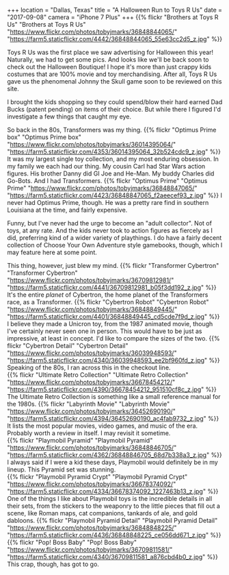 +++
location = "Dallas, Texas"
title = "A Halloween Run to Toys R Us"
date = "2017-09-08"
camera = "iPhone 7 Plus"
+++
{{% flickr "Brothers at Toys R Us"
           "Brothers at Toys R Us"
           "https://www.flickr.com/photos/tobyjmarks/36848844065/"
           "https://farm5.staticflickr.com/4442/36848844065_55e63cc2d5_z.jpg" %}}
<!--more-->      
     
Toys R Us was the first place we saw advertising for Halloween this year! Naturally, we had to get some pics. And looks like we'll be back soon to check out the Halloween Boutique! I hope it's more than just crappy kids costumes that are 100% movie and toy merchandising. After all, Toys R Us gave us the phenomenal Johnny the Skull game soon to be reviewed on this site.  

I brought the kids shopping so they could spend/blow their hard earned Dad Bucks (patent pending) on items of their choice. But while there I figured I'd investigate a few things that caught my eye.

So back in the 80s, Transformers was my thing.
{{% flickr "Optimus Prime box"
           "Optimus Prime box"
           "https://www.flickr.com/photos/tobyjmarks/36014395064/"
           "https://farm5.staticflickr.com/4353/36014395064_32b524cdc9_z.jpg" %}}
It was my largest single toy collection, and my most enduring obsession. In my family we each had our thing. My cousin Carl had Star Wars action figures. His brother Danny did GI Joe and He-Man. My buddy Charles did Go-Bots. And I had Transformers. 
{{% flickr "Optimus Prime"
           "Optimus Prime"
           "https://www.flickr.com/photos/tobyjmarks/36848847065/"
           "https://farm5.staticflickr.com/4423/36848847065_f2aeecef93_z.jpg" %}}
I never had Optimus Prime, though. He was a pretty rare find in southern Louisiana at the time, and fairly expensive. 

Funny, but I've never had the urge to become an "adult collector". Not of toys, at any rate. And the kids never took to action figures as fiercely as I did, preferring kind of a wider variety of playthings. I do have a fairly decent collection of Choose Your Own Adventure style gamebooks, though, which I may feature here at some point.

This thing, however, just blew my mind.
{{% flickr "Transformer Cybertron"
           "Transformer Cybertron"
           "https://www.flickr.com/photos/tobyjmarks/36709812981/"
           "https://farm5.staticflickr.com/4441/36709812981_b05f3dd192_z.jpg" %}}
It's the entire _planet_ of Cybertron, the home planet of the Transformers race, as a Transformer. 
{{% flickr "Cybertron Robot"
           "Cybertron Robot"
           "https://www.flickr.com/photos/tobyjmarks/36848849445/"
           "https://farm5.staticflickr.com/4401/36848849445_cd5cde7f9d_z.jpg" %}}
I believe they made a Unicron toy, from the 1987 animated movie, though I've certainly never seen one in person. This would have to be just as impressive, at least in concept. I'd like to compare the sizes of the two. 
{{% flickr "Cybertron Detail"
           "Cybertron Detail"
           "https://www.flickr.com/photos/tobyjmarks/36039948593/"
           "https://farm5.staticflickr.com/4340/36039948593_ee2bf960fd_z.jpg" %}}
Speaking of the 80s, I ran across this in the checkout line.           
{{% flickr "Ultimate Retro Collection"
           "Ultimate Retro Collection"
           "https://www.flickr.com/photos/tobyjmarks/36678454212/"
           "https://farm5.staticflickr.com/4390/36678454212_951510cf8c_z.jpg" %}}
The Ultimate Retro Collection is something like a small reference manual for the 1980s. 
{{% flickr "Labyrinth Movie"
           "Labyrinth Movie"
           "https://www.flickr.com/photos/tobyjmarks/36452690190/"
           "https://farm5.staticflickr.com/4394/36452690190_ac4fab9732_z.jpg" %}}
It lists the most popular movies, video games, and music of the era. Probably worth a review in itself. I may revisit it sometime.            
{{% flickr "Playmobil Pyramid"
           "Playmobil Pyramid"
           "https://www.flickr.com/photos/tobyjmarks/36848846705/"
           "https://farm5.staticflickr.com/4362/36848846705_68d7b338a3_z.jpg" %}}
I always said if I were a kid these days, Playmobil would definitely be in my lineup. This Pyramid set was stunning.           
{{% flickr "Playmobil Pyramid Crypt"
           "Playmobil Pyramid Crypt"
           "https://www.flickr.com/photos/tobyjmarks/36678374092/"
           "https://farm5.staticflickr.com/4334/36678374092_1227463b13_z.jpg" %}}
One of the things I like about Playmobil toys is the incredible details in all their sets, from the stickers to the weaponry to the little pieces that fill out a scene, like Roman maps, cat companions, tankards of ale, and gold dabloons.
{{% flickr "Playmobil Pyramid Detail"
           "Playmobil Pyramid Detail"
           "https://www.flickr.com/photos/tobyjmarks/36848848225/"
           "https://farm5.staticflickr.com/4436/36848848225_ce056dd671_z.jpg" %}}
{{% flickr "Pop! Boss Baby"
           "Pop! Boss Baby"
           "https://www.flickr.com/photos/tobyjmarks/36709811581/"
           "https://farm5.staticflickr.com/4340/36709811581_a876cbd4b0_z.jpg" %}}
This crap, though, has got to go.           
